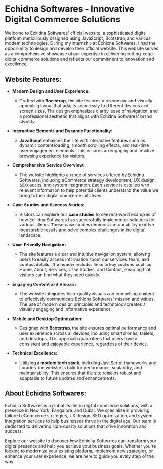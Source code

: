 # Echidna Softwares - Innovative Digital Commerce Solutions

Welcome to Echidna Softwares' official website, a sophisticated digital platform meticulously designed using JavaScript, Bootstrap, and various modern technologies. During my internship at Echidna Softwares, I had the opportunity to design and develop their official website. This website serves as a comprehensive showcase of our expertise in delivering cutting-edge digital commerce solutions and reflects our commitment to innovation and excellence.

## Website Features:

- **Modern Design and User Experience:** 
  - Crafted with **Bootstrap**, the site features a responsive and visually appealing layout that adapts seamlessly to different devices and screen sizes. The design emphasizes clarity, ease of navigation, and a professional aesthetic that aligns with Echidna Softwares' brand identity.

- **Interactive Elements and Dynamic Functionality:**
  - **JavaScript** enhances the site with interactive features such as dynamic content loading, smooth scrolling effects, and real-time user engagement elements. This ensures an engaging and intuitive browsing experience for visitors.

- **Comprehensive Service Overview:**
  - The website highlights a range of services offered by Echidna Softwares, including eCommerce strategy development, UX design, SEO audits, and system integration. Each service is detailed with relevant information to help potential clients understand the value we bring to their digital commerce initiatives.

- **Case Studies and Success Stories:**
  - Visitors can explore our **case studies** to see real-world examples of how Echidna Softwares has successfully implemented solutions for various clients. These case studies demonstrate our ability to drive measurable results and solve complex challenges in the digital landscape.

- **User-Friendly Navigation:**
  - The site features a clear and intuitive navigation system, allowing users to easily access information about our services, team, and contact details. The header includes links to key sections such as Home, About, Services, Case Studies, and Contact, ensuring that visitors can find what they need quickly.

- **Engaging Content and Visuals:**
  - The website integrates high-quality visuals and compelling content to effectively communicate Echidna Softwares' mission and values. The use of modern design principles and technology creates a visually engaging and informative experience.

- **Mobile and Desktop Optimization:**
  - Designed with **Bootstrap**, the site ensures optimal performance and user experience across all devices, including smartphones, tablets, and desktops. This approach guarantees that users have a consistent and enjoyable experience, regardless of their device.

- **Technical Excellence:**
  - Utilizing a **modern tech stack**, including JavaScript frameworks and libraries, the website is built for performance, scalability, and maintainability. This ensures that the site remains robust and adaptable to future updates and enhancements.

## About Echidna Softwares:

Echidna Softwares is a global leader in digital commerce solutions, with a presence in New York, Bangalore, and Dubai. We specialize in providing tailored eCommerce strategies, UX design, SEO optimization, and system integration services to help businesses thrive in the digital age. Our team is dedicated to delivering high-quality solutions that drive innovation and success.

Explore our website to discover how Echidna Softwares can transform your digital presence and help you achieve your business goals. Whether you're looking to modernize your existing platform, implement new strategies, or enhance your user experience, we are here to guide you every step of the way.
